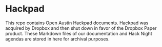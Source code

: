 # Hackpad

This repo contains Open Austin Hackpad documents. Hackpad was acquired by Dropbox and then shut down in favor of the Dropbox Paper product. These Markdown files of our documentation and Hack Night agendas are stored in here for archival purposes.
